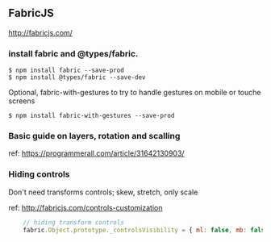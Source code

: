 ## FabricJS

http://fabricjs.com/

### install fabric and @types/fabric.

    $ npm install fabric --save-prod
    $ npm install @types/fabric --save-dev

Optional, fabric-with-gestures to try to handle gestures on mobile or touche screens

    $ npm install fabric-with-gestures --save-prod

### Basic guide on layers, rotation and scalling

ref: https://programmerall.com/article/31642130903/

### Hiding controls

Don't need transforms controls; skew, stretch, only scale

ref: http://fabricjs.com/controls-customization

```javascript
    // hiding transform controls
    fabric.Object.prototype._controlsVisibility = { ml: false, mb: false, mr: false, mt: false };
```